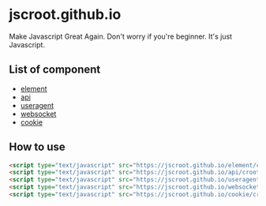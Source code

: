# jscroot.github.io

Make Javascript Great Again. Don't worry if you're beginner. It's just Javascript.

## List of component

* [element](https://jscroot.github.io/element)
* [api](https://jscroot.github.io/api)
* [useragent](https://jscroot.github.io/useragent)
* [websocket](https://jscroot.github.io/websocket)
* [cookie](https://jscroot.github.io/cookie)

## How to use

```html
<script type="text/javascript" src="https://jscroot.github.io/element/croot.js"></script>
<script type="text/javascript" src="https://jscroot.github.io/api/croot.js"></script>
<script type="text/javascript" src="https://jscroot.github.io/useragent/croot.js"></script>
<script type="text/javascript" src="https://jscroot.github.io/websocket/croot.js"></script>
<script type="text/javascript" src="https://jscroot.github.io/cookie/croot.js"></script>
```
